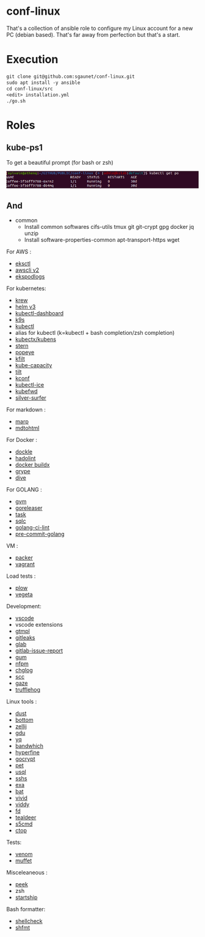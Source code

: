 # conf-linux

That's a collection of ansible role to configure my Linux account for a new PC (debian based). That's far away from perfection but that's a start.

# Execution 

```
git clone git@github.com:sgaunet/conf-linux.git
sudo apt install -y ansible
cd conf-linux/src
<edit> installation.yml
./go.sh
```

# Roles

## kube-ps1

To get a beautiful prompt (for bash or zsh)

![prompt](img/prompt.png)

## And

* common 
    * Install common softwares cifs-utils tmux git git-crypt gpg docker jq unzip
    * Install software-properties-common apt-transport-https wget

For AWS :

* [eksctl](https://eksctl.io/)
* [awscli v2](https://github.com/aws/aws-cli/)
* [ekspodlogs](https://github.com/sgaunet/ekspodlogs)

For kubernetes:

* [krew](https://krew.sigs.k8s.io/)
* [helm v3](https://helm.sh/docs/intro/install/)
* [kubectl-dashboard](https://github.com/bouk/kubectl-dashboard)
* [k9s](https://k9scli.io/)
* [kubectl](https://kubernetes.io/releases/download/)
* alias for kubectl (k=kubectl + bash completion/zsh completion)
* [kubectx/kubens](https://github.com/ahmetb/kubectx/)
* [stern](https://github.com/wercker/stern)
* [popeye](https://github.com/derailed/popeye)
* [kfilt](https://github.com/ryane/kfilt)
* [kube-capacity](https://github.com/robscott/kube-capacity)
* [tilt](https://tilt.dev/)
* [kconf](https://github.com/particledecay/kconf)
* [kubectl-ice](https://github.com/NimbleArchitect/kubectl-ice)
* [kubefwd](https://github.com/txn2/kubefwd)
* [silver-surfer](https://github.com/devtron-labs/silver-surfer)

For markdown :

* [marp](https://marp.app/)
* [mdtohtml](https://github.com/sgaunet/mdtohtml)

For Docker :

* [dockle](https://github.com/goodwithtech/dockle)
* [hadolint](https://github.com/hadolint/hadolint)
* [docker buildx](https://github.com/docker/buildx)
* [grype](https://github.com/anchore/grype)
* [dive](https://github.com/wagoodman/dive)

For GOLANG :

* [gvm](https://github.com/moovweb/gvm)
* [goreleaser](https://github.com/goreleaser/goreleaser/)
* [task](https://taskfile.dev/)
* [sqlc](https://sqlc.dev/)
* [golang-ci-lint](https://github.com/golangci/golangci-lint)
* [pre-commit-golang](https://github.com/dnephin/pre-commit-golang)


VM :

* [packer](https://www.packer.io/)
* [vagrant](https://www.vagrantup.com/downloads)

Load tests :

* [plow](https://github.com/six-ddc/plow)
* [vegeta](https://github.com/tsenart/vegeta)

Development:

* [vscode](https://code.visualstudio.com/docs/setup/linux)
* vscode extensions
* [gtmpl](https://github.com/sgaunet/gtmpl)
* [gitleaks](https://github.com/zricethezav/gitleaks)
* [glab](https://github.com/profclems/glab/)
* [gitlab-issue-report](https://github.com/sgaunet/gitlab-issue-report)
* [gum](https://github.com/charmbracelet/gum)
* [nfpm](https://nfpm.goreleaser.com/)
* [chglog](https://github.com/goreleaser/chglog)
* [scc](https://github.com/boyter/scc)
* [gaze](https://github.com/wtetsu/gaze)
* [trufflehog](https://github.com/trufflesecurity/trufflehog)

Linux tools :

* [dust](https://github.com/bootandy/dust)
* [bottom](https://github.com/ClementTsang/bottom/)
* [zellij](https://github.com/zellij-org/zellij)
* [gdu](https://github.com/dundee/gdu)
* [yq](https://github.com/mikefarah/yq)
* [bandwhich](https://github.com/imsnif/bandwhich)
* [hyperfine](https://github.com/sharkdp/hyperfine)
* [gocrypt](https://github.com/sgaunet/gocrypt)
* [pet](https://github.com/knqyf263/pet)
* [usql](https://github.com/xo/usql)
* [sshs](https://github.com/quantumsheep/sshs)
* [exa](https://github.com/ogham/exa)
* [bat](https://github.com/sharkdp/bat)
* [vivid](https://github.com/sharkdp/vivid)
* [viddy](https://github.com/sachaos/viddy)
* [fd](https://github.com/sharkdp/fd)
* [tealdeer](https://github.com/dbrgn/tealdeer)
* [s5cmd](https://github.com/peak/s5cmd)
* [ctop](https://github.com/bcicen/ctop)

Tests:

* [venom](https://github.com/ovh/venom)
* [muffet](https://github.com/raviqqe/muffet/)

Misceleaneous :

* [peek](https://github.com/phw/peek)
* zsh
* [startship](https://starship.rs/)

Bash formatter:

* [shellcheck](https://www.shellcheck.net/)
* [shfmt](https://github.com/mvdan/sh)

